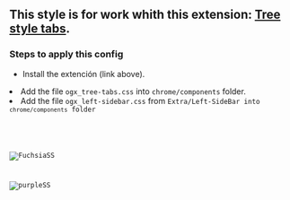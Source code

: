## This style is for work whith this extension: [Tree style tabs](https://addons.mozilla.org/es/firefox/addon/tree-style-tab/).

### Steps to apply this config
<p><ul><li>Install the extención (link above).</li></ul>
<li>Add the file <code>ogx_tree-tabs.css</code> into <code>chrome/components</code> folder.</li>
<li>Add the file <code>ogx_left-sidebar.css</code> from <code>Extra/Left-SideBar into <code>chrome/components</code> folder
  </li></ul></p>
  
![FuchsiaSS](https://user-images.githubusercontent.com/22057609/194778829-1e5f3dda-485b-4b8e-bb31-3f189d482df3.png)

![purpleSS](https://user-images.githubusercontent.com/22057609/194778844-2e13dd30-edd3-4be4-9ad4-6f365c027653.png)

